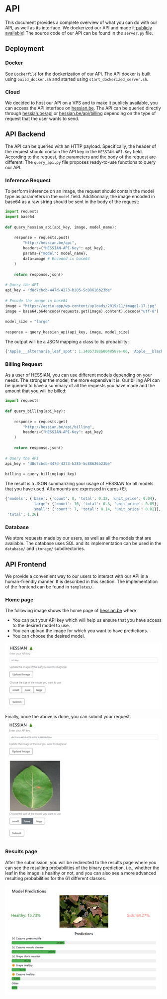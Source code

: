 # API
This document provides a complete overview of what you can do with our API, as well as its interface. We dockerized our API and made it <a href="http://hessian.be">publicly available</a>! The source code of our API can be found in the `server.py` file.

## Deployment

### Docker
See `Dockerfile` for the dockerization of our API. The API docker is built using `build_docker.sh` and started using `start_dockerized_server.sh`.

### Cloud
We decided to host our API on a VPS and to make it publicly available, you can access the API interface on <a href="http://hessian.be">hessian.be</a>. The API can be queried directly through <a href="http://hessian.be/api">hessian.be/api</a> or <a href="http://hessian.be/api/billing">hessian.be/api/billing</a> depending on the type of request that the user wants to send.

## API Backend
The API can be queried with an HTTP payload. Specifically, the header of the request should contain the API key in the `HESSIAN-API-Key` field. According to the request, the parameters and the body of the request are different. The `query_api.py` file proposes ready-to-use functions to query our API.

### Inference Request
To perform inference on an image, the request should contain the model type as parameters in the `model` field. Additionnaly, the image encoded in base64 as a raw string should be sent in the body of the request:

```python
import requests
import base64

def query_hessian_api(api_key, image, model_name):

    response = requests.post(
        "http://hessian.be/api",
        headers={"HESSIAN-API-Key": api_key},
        params={"model": model_name},
        data=image # Encoded in base64
    )

    return response.json()

# Query the API
api_key = "d8c7cbcb-447d-4273-b285-5c88626b23be"

# Encode the image in base64
image = "https://agrio.app/wp-content/uploads/2019/11/image1-17.jpg"
image = base64.b64encode(requests.get(image).content).decode("utf-8")

model_size = "large"

response = query_hessian_api(api_key, image, model_size)
```

The output will be a JSON mapping a class to its probability:

```python
{'Apple___alternaria_leaf_spot': 1.1405738860048587e-06, 'Apple___black_rot': 2.2144778914999062e-18, 'Apple___brown_spot': 1.518613501616528e-08, 'Apple___gray_spot': 1.277254710885245e-07, 'Apple___healthy': 6.475198688349337e-07, 'Apple___rust': 6.812467290728819e-06, 'Apple___scab': 4.432162313605659e-06, 'Bell_pepper___bacterial_spot': 1.2819054733184613e-18, 'Bell_pepper___healthy': 1.1570750234614502e-20, ... }
```

### Billing Request
As a user of HESSIAN, you can use different models depending on your needs. The stronger the model, the more expensive it is. Our billing API can be queried to have a summary of all the requests you have made and the amount that you will be billed:

```python
import requests

def query_billing(api_key):

    response = requests.get(
        "http://hessian.be/api/billing",
        headers={"HESSIAN-API-Key": api_key}
    )

    return response.json()

# Query the API
api_key = "d8c7cbcb-447d-4273-b285-5c88626b23be"

billing = query_billing(api_key)
```
The result is a JSON summarizing your usage of HESSIAN for all models that you have used. All amounts are expressed in euros (€).

```python
{'models': {'base': {'count': 8, 'total': 0.32, 'unit_price': 0.04},
            'large': {'count': 16, 'total': 0.8, 'unit_price': 0.05},
            'small': {'count': 7, 'total': 0.14, 'unit_price': 0.02}},
 'total': 1.26}
 ```

### Database
We store requests made by our users, as well as all the models that are available. The database uses SQL and its implementation can be used in the `database/` and `storage/` subdirectories.

## API Frontend
We provide a convenient way to our users to interact with our API in a human-friendly manner. It is described in this section. The implementation of the frontend can be found in `templates/`.

### Home page
The following image shows the home page of <a href="http://hessian.be">hessian.be</a> where :
- You can put your API key which will help us ensure that you have access to the desired model to use.
- You can upload the image for which you want to have predictions.
- You can choose the desired model.

![Home page overview](images/home_page.png)

Finally, once the above is done, you can submit your request.
![Home page overview with an example](images/test_example.png)

### Results page
After the submission, you will be redirected to the results page where you can see the resulting probabilities of the binary prediction, i.e., whether the leaf in the image is healthy or not, and you can also see a more advanced resulting probabilities for the 61 different classes.

![Results page](images/results.png)